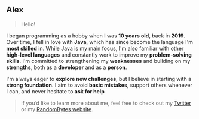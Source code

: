 ## Alex

> Hello!

I began programming as a hobby when I was **10 years old**, back in **2019**. Over time, I fell in love with **Java**, which has since become the language I'm **most skilled** in. While Java is my main focus, I'm also familiar with other **high-level languages** and constantly work to improve my **problem-solving skills**. I'm committed to strengthening my **weaknesses** and building on my **strengths**, both as a **developer** and as a **person**.

 I'm always eager to **explore new challenges**, but I believe in starting with a **strong foundation**. I aim to avoid **basic mistakes**, support others whenever I can, and never hesitate to **ask for help** 

> If you’d like to learn more about me, feel free to check out my [Twitter](https://x.com/coisas) or my [RandomBytes website](https://youtube.com).
